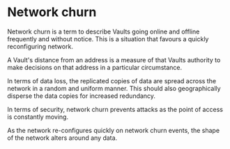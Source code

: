 # Network churn
Network churn is a term to describe Vaults going online and offline frequently and without notice. This is a situation that favours a quickly reconfiguring network.

A Vault's distance from an address is a measure of that Vaults authority to make decisions on that address in a particular circumstance.

In terms of data loss, the replicated copies of data are spread across the network in a random and uniform manner. This should also geographically disperse the data copies for increased redundancy.

In terms of security, network churn prevents attacks as the point of access is constantly moving.

As the network re-configures quickly on network churn events, the shape of the network alters around any data.
